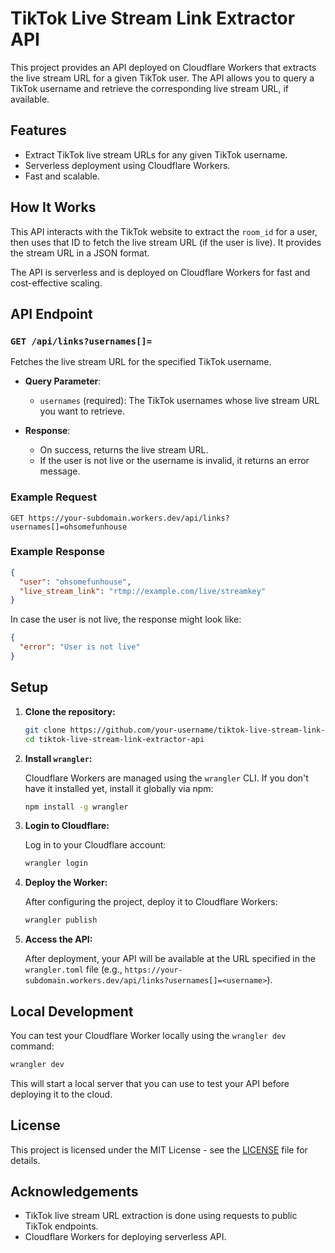 # TikTok Live Stream Link Extractor API

This project provides an API deployed on Cloudflare Workers that extracts the live stream URL for a given TikTok user. The API allows you to query a TikTok username and retrieve the corresponding live stream URL, if available.

## Features

- Extract TikTok live stream URLs for any given TikTok username.
- Serverless deployment using Cloudflare Workers.
- Fast and scalable.

## How It Works

This API interacts with the TikTok website to extract the `room_id` for a user, then uses that ID to fetch the live stream URL (if the user is live). It provides the stream URL in a JSON format.

The API is serverless and is deployed on Cloudflare Workers for fast and cost-effective scaling.

## API Endpoint

### `GET /api/links?usernames[]=`

Fetches the live stream URL for the specified TikTok username.

- **Query Parameter**:
  - `usernames` (required): The TikTok usernames whose live stream URL you want to retrieve.
  
- **Response**:
  - On success, returns the live stream URL.
  - If the user is not live or the username is invalid, it returns an error message.

### Example Request

```
GET https://your-subdomain.workers.dev/api/links?usernames[]=ohsomefunhouse
```

### Example Response

```json
{
  "user": "ohsomefunhouse",
  "live_stream_link": "rtmp://example.com/live/streamkey"
}
```

In case the user is not live, the response might look like:

```json
{
  "error": "User is not live"
}
```

## Setup

1. **Clone the repository:**

   ```bash
   git clone https://github.com/your-username/tiktok-live-stream-link-extractor-api.git
   cd tiktok-live-stream-link-extractor-api
   ```

2. **Install `wrangler`:**

   Cloudflare Workers are managed using the `wrangler` CLI. If you don't have it installed yet, install it globally via npm:

   ```bash
   npm install -g wrangler
   ```

3. **Login to Cloudflare:**

   Log in to your Cloudflare account:

   ```bash
   wrangler login
   ```

4. **Deploy the Worker:**

   After configuring the project, deploy it to Cloudflare Workers:

   ```bash
   wrangler publish
   ```

6. **Access the API:**

   After deployment, your API will be available at the URL specified in the `wrangler.toml` file (e.g., `https://your-subdomain.workers.dev/api/links?usernames[]=<username>`).

## Local Development

You can test your Cloudflare Worker locally using the `wrangler dev` command:

```bash
wrangler dev
```

This will start a local server that you can use to test your API before deploying it to the cloud.

## License

This project is licensed under the MIT License - see the [LICENSE](LICENSE) file for details.

## Acknowledgements

- TikTok live stream URL extraction is done using requests to public TikTok endpoints.
- Cloudflare Workers for deploying serverless API.
